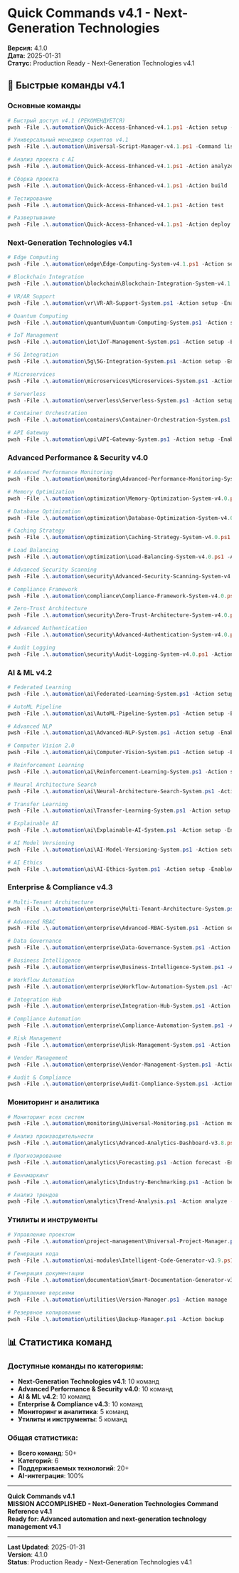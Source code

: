 # Quick Commands v4.1 - Next-Generation Technologies

**Версия:** 4.1.0  
**Дата:** 2025-01-31  
**Статус:** Production Ready - Next-Generation Technologies v4.1

## 🚀 Быстрые команды v4.1

### Основные команды
```powershell
# Быстрый доступ v4.1 (РЕКОМЕНДУЕТСЯ)
pwsh -File .\.automation\Quick-Access-Enhanced-v4.1.ps1 -Action setup -AI -Quantum -Enterprise -UIUX -Advanced -Edge -Blockchain

# Универсальный менеджер скриптов v4.1
pwsh -File .\.automation\Universal-Script-Manager-v4.1.ps1 -Command list -Category all

# Анализ проекта с AI
pwsh -File .\.automation\Quick-Access-Enhanced-v4.1.ps1 -Action analyze -AI

# Сборка проекта
pwsh -File .\.automation\Quick-Access-Enhanced-v4.1.ps1 -Action build

# Тестирование
pwsh -File .\.automation\Quick-Access-Enhanced-v4.1.ps1 -Action test

# Развертывание
pwsh -File .\.automation\Quick-Access-Enhanced-v4.1.ps1 -Action deploy
```

### Next-Generation Technologies v4.1
```powershell
# Edge Computing
pwsh -File .\.automation\edge\Edge-Computing-System-v4.1.ps1 -Action setup -EnableAI -EnableAutoScaling -EnableMonitoring

# Blockchain Integration
pwsh -File .\.automation\blockchain\Blockchain-Integration-System-v4.1.ps1 -Action setup -Network ethereum -EnableAI -EnableMonitoring

# VR/AR Support
pwsh -File .\.automation\vr\VR-AR-Support-System.ps1 -Action setup -EnableAI -EnableMonitoring

# Quantum Computing
pwsh -File .\.automation\quantum\Quantum-Computing-System.ps1 -Action setup -EnableAI -EnableMonitoring

# IoT Management
pwsh -File .\.automation\iot\IoT-Management-System.ps1 -Action setup -EnableAI -EnableMonitoring

# 5G Integration
pwsh -File .\.automation\5g\5G-Integration-System.ps1 -Action setup -EnableAI -EnableMonitoring

# Microservices
pwsh -File .\.automation\microservices\Microservices-System.ps1 -Action setup -EnableAI -EnableMonitoring

# Serverless
pwsh -File .\.automation\serverless\Serverless-System.ps1 -Action setup -EnableAI -EnableMonitoring

# Container Orchestration
pwsh -File .\.automation\containers\Container-Orchestration-System.ps1 -Action setup -EnableAI -EnableMonitoring

# API Gateway
pwsh -File .\.automation\api\API-Gateway-System.ps1 -Action setup -EnableAI -EnableMonitoring
```

### Advanced Performance & Security v4.0
```powershell
# Advanced Performance Monitoring
pwsh -File .\.automation\monitoring\Advanced-Performance-Monitoring-System-v4.0.ps1 -Action setup -EnableAI -EnableMonitoring

# Memory Optimization
pwsh -File .\.automation\optimization\Memory-Optimization-System-v4.0.ps1 -Action setup -EnableAI -EnableMonitoring

# Database Optimization
pwsh -File .\.automation\optimization\Database-Optimization-System-v4.0.ps1 -Action setup -EnableAI -EnableMonitoring

# Caching Strategy
pwsh -File .\.automation\optimization\Caching-Strategy-System-v4.0.ps1 -Action setup -EnableAI -EnableMonitoring

# Load Balancing
pwsh -File .\.automation\optimization\Load-Balancing-System-v4.0.ps1 -Action setup -EnableAI -EnableMonitoring

# Advanced Security Scanning
pwsh -File .\.automation\security\Advanced-Security-Scanning-System-v4.0.ps1 -Action setup -EnableAI -EnableMonitoring

# Compliance Framework
pwsh -File .\.automation\compliance\Compliance-Framework-System-v4.0.ps1 -Action setup -EnableAI -EnableMonitoring

# Zero-Trust Architecture
pwsh -File .\.automation\security\Zero-Trust-Architecture-System-v4.0.ps1 -Action setup -EnableAI -EnableMonitoring

# Advanced Authentication
pwsh -File .\.automation\security\Advanced-Authentication-System-v4.0.ps1 -Action setup -EnableAI -EnableMonitoring

# Audit Logging
pwsh -File .\.automation\security\Audit-Logging-System-v4.0.ps1 -Action setup -EnableAI -EnableMonitoring
```

### AI & ML v4.2
```powershell
# Federated Learning
pwsh -File .\.automation\ai\Federated-Learning-System.ps1 -Action setup -EnableAI -EnableMonitoring

# AutoML Pipeline
pwsh -File .\.automation\ai\AutoML-Pipeline-System.ps1 -Action setup -EnableAI -EnableMonitoring

# Advanced NLP
pwsh -File .\.automation\ai\Advanced-NLP-System.ps1 -Action setup -EnableAI -EnableMonitoring

# Computer Vision 2.0
pwsh -File .\.automation\ai\Computer-Vision-System.ps1 -Action setup -EnableAI -EnableMonitoring

# Reinforcement Learning
pwsh -File .\.automation\ai\Reinforcement-Learning-System.ps1 -Action setup -EnableAI -EnableMonitoring

# Neural Architecture Search
pwsh -File .\.automation\ai\Neural-Architecture-Search-System.ps1 -Action setup -EnableAI -EnableMonitoring

# Transfer Learning
pwsh -File .\.automation\ai\Transfer-Learning-System.ps1 -Action setup -EnableAI -EnableMonitoring

# Explainable AI
pwsh -File .\.automation\ai\Explainable-AI-System.ps1 -Action setup -EnableAI -EnableMonitoring

# AI Model Versioning
pwsh -File .\.automation\ai\AI-Model-Versioning-System.ps1 -Action setup -EnableAI -EnableMonitoring

# AI Ethics
pwsh -File .\.automation\ai\AI-Ethics-System.ps1 -Action setup -EnableAI -EnableMonitoring
```

### Enterprise & Compliance v4.3
```powershell
# Multi-Tenant Architecture
pwsh -File .\.automation\enterprise\Multi-Tenant-Architecture-System.ps1 -Action setup -EnableAI -EnableMonitoring

# Advanced RBAC
pwsh -File .\.automation\enterprise\Advanced-RBAC-System.ps1 -Action setup -EnableAI -EnableMonitoring

# Data Governance
pwsh -File .\.automation\enterprise\Data-Governance-System.ps1 -Action setup -EnableAI -EnableMonitoring

# Business Intelligence
pwsh -File .\.automation\enterprise\Business-Intelligence-System.ps1 -Action setup -EnableAI -EnableMonitoring

# Workflow Automation
pwsh -File .\.automation\enterprise\Workflow-Automation-System.ps1 -Action setup -EnableAI -EnableMonitoring

# Integration Hub
pwsh -File .\.automation\enterprise\Integration-Hub-System.ps1 -Action setup -EnableAI -EnableMonitoring

# Compliance Automation
pwsh -File .\.automation\enterprise\Compliance-Automation-System.ps1 -Action setup -EnableAI -EnableMonitoring

# Risk Management
pwsh -File .\.automation\enterprise\Risk-Management-System.ps1 -Action setup -EnableAI -EnableMonitoring

# Vendor Management
pwsh -File .\.automation\enterprise\Vendor-Management-System.ps1 -Action setup -EnableAI -EnableMonitoring

# Audit & Compliance
pwsh -File .\.automation\enterprise\Audit-Compliance-System.ps1 -Action setup -EnableAI -EnableMonitoring
```

### Мониторинг и аналитика
```powershell
# Мониторинг всех систем
pwsh -File .\.automation\monitoring\Universal-Monitoring.ps1 -Action monitor -EnableAI -EnableMonitoring

# Анализ производительности
pwsh -File .\.automation\analytics\Advanced-Analytics-Dashboard-v3.8.ps1 -Action analyze -EnableAI

# Прогнозирование
pwsh -File .\.automation\analytics\Forecasting.ps1 -Action forecast -EnableAI

# Бенчмаркинг
pwsh -File .\.automation\analytics\Industry-Benchmarking.ps1 -Action benchmark -EnableAI

# Анализ трендов
pwsh -File .\.automation\analytics\Trend-Analysis.ps1 -Action analyze -EnableAI
```

### Утилиты и инструменты
```powershell
# Управление проектом
pwsh -File .\.automation\project-management\Universal-Project-Manager.ps1 -Action manage

# Генерация кода
pwsh -File .\.automation\ai-modules\Intelligent-Code-Generator-v3.9.ps1 -Action generate -EnableAI

# Генерация документации
pwsh -File .\.automation\documentation\Smart-Documentation-Generator-v3.9.ps1 -Action generate -EnableAI

# Управление версиями
pwsh -File .\.automation\utilities\Version-Manager.ps1 -Action manage

# Резервное копирование
pwsh -File .\.automation\utilities\Backup-Manager.ps1 -Action backup
```

## 📊 Статистика команд

### Доступные команды по категориям:
- **Next-Generation Technologies v4.1**: 10 команд
- **Advanced Performance & Security v4.0**: 10 команд
- **AI & ML v4.2**: 10 команд
- **Enterprise & Compliance v4.3**: 10 команд
- **Мониторинг и аналитика**: 5 команд
- **Утилиты и инструменты**: 5 команд

### Общая статистика:
- **Всего команд**: 50+
- **Категорий**: 6
- **Поддерживаемых технологий**: 20+
- **AI-интеграция**: 100%

---

**Quick Commands v4.1**  
**MISSION ACCOMPLISHED - Next-Generation Technologies Command Reference v4.1**  
**Ready for: Advanced automation and next-generation technology management v4.1**

---

**Last Updated**: 2025-01-31  
**Version**: 4.1.0  
**Status**: Production Ready - Next-Generation Technologies v4.1
